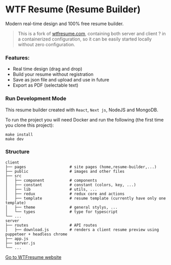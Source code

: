 # WTF Resume (Resume Builder)

Modern real-time design and 100% free resume builder.

> This is a fork of [wtfresume.com](https://github.com/sramezani/resume-builder), containing both server and client
? in a containerized configuration, so it can be easily started locally without zero configuration.

### Features:
- Real time design (drag and drop)
- Build your resume without registration
- Save as json file and upload and use in future
- Export as PDF (selectable text)


### Run Development Mode
This resume builder created with `React`, `Next js`, NodeJS and MongoDB.

To run the project you will need Docker and run the following (the first time you clone this project):
    
```
make install
make dev
```

### Structure

    client
    ├── pages                   # site pages (home,resume-builder,...)
    ├── public                  # images and other files
    ├── src                    
    │   ├── component           # components
    │   ├── constant            # constant (colors, key, ...)
    │   ├── lib                 # utils, ...
    │   ├── redux               # redux core and actions
    │   ├── template            # resume template (currently have only one template)
    │   ├── theme               # general stylys, ...
    │   └── types               # type for typescript
    └── ...
    server
    ├── routes                  # API routes
    │   ├── download.js         # renders a client resume preview using puppeteer + headless chrome
    ├── app.js    
    ├── server.js    
    └── ...


[Go to WTFresume website](https://wtfresume.com "wtfresume")

